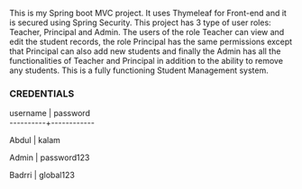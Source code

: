 This is my Spring boot MVC project. It uses Thymeleaf for Front-end and it is secured using Spring Security. This project has 3 type of user roles: Teacher, Principal and Admin. The users of the role Teacher can view and edit the student records, the role Principal has the same permissions except that Principal can also add new students and finally the Admin has all the functionalities of Teacher and Principal in addition to the ability to remove any students. This is a fully functioning Student Management system.

### CREDENTIALS

 username |  password   
----------+------------

 Abdul    | kalam
 
 Admin    | password123

 Badrri   | global123

